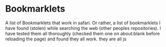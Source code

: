 # Bookmarklets
A list of Bookmarklets that work in safari.
Or rather, a list of bookmarklets I have found (stolen) while searching the web (other peoples repositories). I have tested them all thoroughly (checked them one on about:blank before reloading the page) and found they all work.
they are all js
